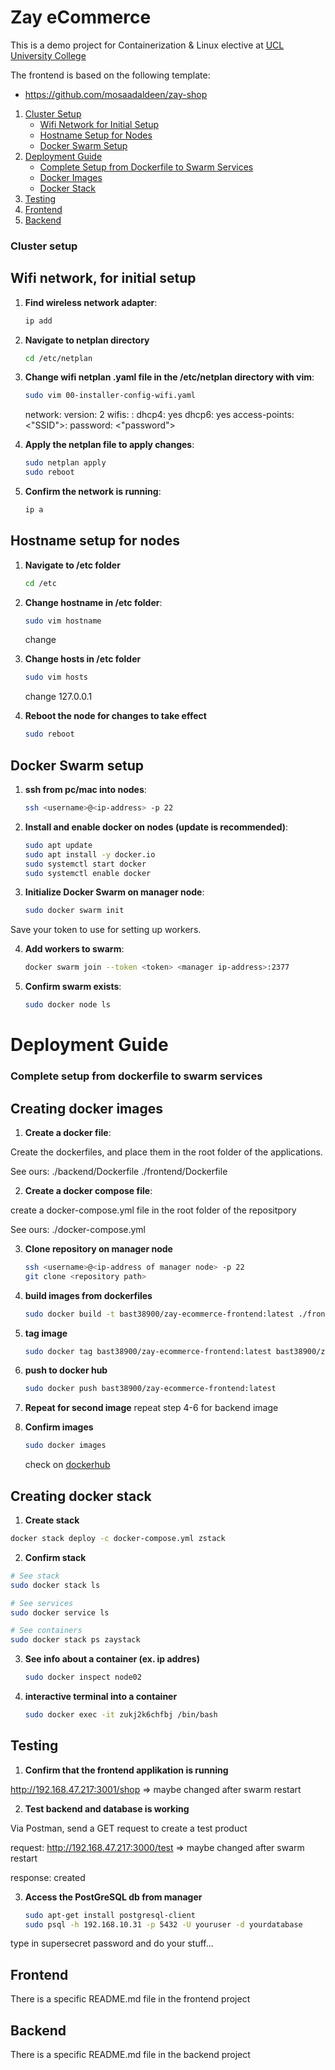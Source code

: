 # Zay eCommerce

This is a demo project for Containerization & Linux elective at [UCL University College](https://ucl.dk)

The frontend is based on the following template:

* https://github.com/mosaadaldeen/zay-shop

1. [Cluster Setup](#cluster-setup)
   - [Wifi Network for Initial Setup](#wifi-network-for-initial-setup)
   - [Hostname Setup for Nodes](#hostname-setup-for-nodes)
   - [Docker Swarm Setup](#docker-swarm-setup)
2. [Deployment Guide](#Deployment-guide)
   - [Complete Setup from Dockerfile to Swarm Services](#complete-setup-from-dockerfile-to-swarm-services)
   - [Docker Images](#docker-images)
   - [Docker Stack](#docker-stack)
3. [Testing](#testing)
4. [Frontend](#frontend)
5. [Backend](#backend)

### Cluster setup

## Wifi network, for initial setup

1. **Find wireless network adapter**: 
   ```bash
   ip add
   ```

2. **Navigate to netplan directory**
   ```bash
   cd /etc/netplan
   ```

3. **Change wifi netplan .yaml file in the /etc/netplan directory with vim**: 
   ```bash
   sudo vim 00-installer-config-wifi.yaml
   ```

   network:
    version: 2
    wifis:
      <adapter-name>:
        dhcp4: yes
        dhcp6: yes
        access-points:
          <"SSID">:
            password: <"password">

4. **Apply the netplan file to apply changes**: 
   ```bash
   sudo netplan apply
   sudo reboot
   ```

5. **Confirm the network is running**:
   ```bash
   ip a
   ```


## Hostname setup for nodes

1. **Navigate to /etc folder**
   ```bash
   cd /etc
   ```

2. **Change hostname in /etc folder**: 
   ```bash
   sudo vim hostname
   ```
   change <node-name>

3. **Change hosts in /etc folder**
   ```bash
   sudo vim hosts
   ```
   change 127.0.0.1 <node-name>

4. **Reboot the node for changes to take effect**
   ```bash
   sudo reboot
   ```


## Docker Swarm setup

1. **ssh from pc/mac into nodes**: 
   ```bash
   ssh <username>@<ip-address> -p 22
   ```

2. **Install and enable docker on nodes (update is recommended)**:
   ```bash
   sudo apt update
   sudo apt install -y docker.io 
   sudo systemctl start docker
   sudo systemctl enable docker
   ```

3. **Initialize Docker Swarm on manager node**: 
   ```bash
   sudo docker swarm init
   ```

Save your token to use for setting up workers.

4. **Add workers to swarm**:
   ```bash
   docker swarm join --token <token> <manager ip-address>:2377
   ```

5. **Confirm swarm exists**:
   ```bash
   sudo docker node ls
   ```



# Deployment Guide

### Complete setup from dockerfile to swarm services

## Creating docker images

1. **Create a docker file**:

Create the dockerfiles, and place them in the root folder of the applications.

See ours:
./backend/Dockerfile
./frontend/Dockerfile

2. **Create a docker compose file**:

create a docker-compose.yml file in the root folder of the repositpory

See ours:
./docker-compose.yml

3. **Clone repository on manager node**
   ```bash
   ssh <username>@<ip-address of manager node> -p 22
   git clone <repository path>
   ```

4. **build images from dockerfiles**
   ```bash
   sudo docker build -t bast38900/zay-ecommerce-frontend:latest ./frontend
   ```

5. **tag image**
   ```bash
   sudo docker tag bast38900/zay-ecommerce-frontend:latest bast38900/zay-ecommerce-frontend:latest
   ```

6. **push to docker hub**
   ```bash
   sudo docker push bast38900/zay-ecommerce-frontend:latest
   ```

7. **Repeat for second image**
   repeat step 4-6 for backend image

8. **Confirm images**
   ```bash
   sudo docker images
   ```

   check on [dockerhub](https://hub.docker.com/)

## Creating docker stack

1.  **Create stack**
   ```bash
   docker stack deploy -c docker-compose.yml zstack
   ```

2.  **Confirm stack**
   ```bash
   # See stack
   sudo docker stack ls
   
   # See services
   sudo docker service ls

   # See containers
   sudo docker stack ps zaystack
   ```

3. **See info about a container (ex. ip addres)**
   ```bash
   sudo docker inspect node02
   ```

4. **interactive terminal into a container**
   ```bash
   sudo docker exec -it zukj2k6chfbj /bin/bash
   ```

## Testing

1. **Confirm that the frontend applikation is running**

http://192.168.47.217:3001/shop => maybe changed after swarm restart

2. **Test backend and database is working**

Via Postman, send a GET request to create a test product

request: http://192.168.47.217:3000/test => maybe changed after swarm restart

response: created

3. **Access the PostGreSQL db from manager**
   ```bash
   sudo apt-get install postgresql-client
   sudo psql -h 192.168.10.31 -p 5432 -U youruser -d yourdatabase
   ```

type in supersecret password and do your stuff...

## Frontend

There is a specific README.md file in the frontend project

## Backend

There is a specific README.md file in the backend project
